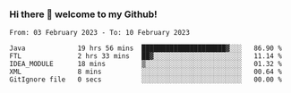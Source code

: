 ### Hi there 👋 welcome to my Github! 

<!--START_SECTION:waka-->

```text
From: 03 February 2023 - To: 10 February 2023

Java             19 hrs 56 mins  █████████████████████▓░░░   86.90 %
FTL              2 hrs 33 mins   ██▓░░░░░░░░░░░░░░░░░░░░░░   11.14 %
IDEA_MODULE      18 mins         ▒░░░░░░░░░░░░░░░░░░░░░░░░   01.32 %
XML              8 mins          ░░░░░░░░░░░░░░░░░░░░░░░░░   00.64 %
GitIgnore file   0 secs          ░░░░░░░░░░░░░░░░░░░░░░░░░   00.00 %
```

<!--END_SECTION:waka-->
